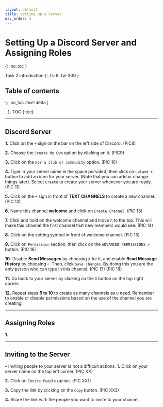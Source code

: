```yaml
---
layout: default
title: Setting up a Server
nav_order: 3
---
```


# Setting Up a Discord Server and Assigning Roles
{: .no_toc }

Task 2 introduction
{: .fs-6 .fw-300 }

## Table of contents
{: .no_toc .text-delta }

1. TOC
{:toc}

---

## Discord Server

**1.** Click on the `+` sign on the bar on the left side of Discord.
(PIC8)

**2.** Choose the `Create My Own` option by clicking on it.
(PIC9)

**3.** Click on the `For a club or community` option.
(PIC 10)

**4.** Type in your server name in the space porvided, then click on `uplaod +` button to add an icon for your server. (Note that you can
add or change things later). Select `Create` to create your server whenever you are ready.
(PIC 11)

**5.** Click on the `+` sign in front of **TEXT CHANNELS** to create a new channel.
(PIC 12)

**6.** Name this channel **welcome** and click on `Create Channel`.
(PIC 13)

**7.** Click and hold on the welcome channel and move it to the top. This will make this channel the first channel that new members would see.
(PIC 14)

**8.** Click on the setting symbol in front of welcome channel.
(PIC 15)

**9.** Click on `Permission` section, then click on the `ADVANCED PERMISSIONS >` button.
(PIC 16)

**10.** Disable **Send Messages** by choosing `X` for it, and enable **Read Message History** by choosing `✓`. Then, click `Save Changes`. By doing this you are the only
person who can type in this channel.
(PIC 17)
(PIC 18)

**11.** Go back to your server by clicking on the `X` button on the top right corner.

**12.** Repeat steps **5 to 10** to create as many channels as u need. Remember to enable or disable permissions based on the use of the channel you are creating.

---

## Assigning Roles

**1.** 

---

## Inviting to the Server

**-** Inviting people to your server is not a difficult actions.
**1.** Click on your server name on the top left corner.
(PIC XX)

**2.** Click on `Invite People` option.
(PIC XX1)

**3.** Copy the link by clicking on the `Copy` button.
(PIC XX2)

**4.** Share the link with the people you want to invite to your channel.

